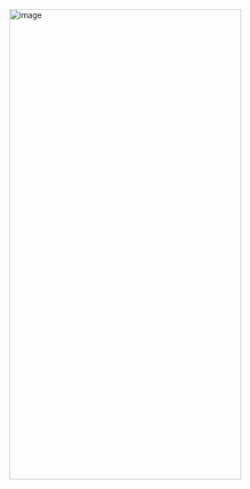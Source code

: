 <img width="417" height="845" alt="image" src="https://github.com/user-attachments/assets/dfadfbf9-7a7c-44ae-9e58-d0f365789907" />
